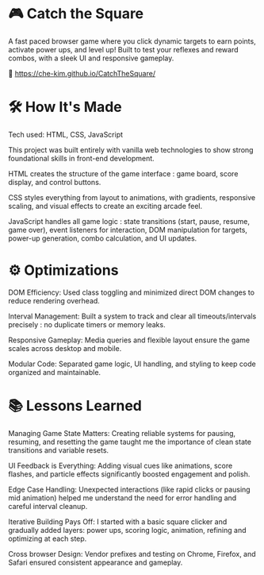 # 🎮 Catch the Square

A fast paced browser game where you click dynamic targets to earn points, activate power ups, and level up! Built to test your reflexes and reward combos, with a sleek UI and responsive gameplay.

🔗 https://che-kim.github.io/CatchTheSquare/

# 🛠 How It's Made
Tech used: HTML, CSS, JavaScript 

This project was built entirely with vanilla web technologies to show strong foundational skills in front-end development.

HTML creates the structure of the game interface : game board, score display, and control buttons.

CSS styles everything from layout to animations, with gradients, responsive scaling, and visual effects to create an exciting arcade feel.

JavaScript handles all game logic : state transitions (start, pause, resume, game over), event listeners for interaction, DOM manipulation for targets, power-up generation, combo calculation, and UI updates.

# ⚙️ Optimizations
DOM Efficiency: Used class toggling and minimized direct DOM changes to reduce rendering overhead.

Interval Management: Built a system to track and clear all timeouts/intervals precisely : no duplicate timers or memory leaks.

Responsive Gameplay: Media queries and flexible layout ensure the game scales across desktop and mobile.

Modular Code: Separated game logic, UI handling, and styling to keep code organized and maintainable.

# 📚 Lessons Learned
Managing Game State Matters: Creating reliable systems for pausing, resuming, and resetting the game taught me the importance of clean state transitions and variable resets.

UI Feedback is Everything: Adding visual cues like animations, score flashes, and particle effects significantly boosted engagement and polish.

Edge Case Handling: Unexpected interactions (like rapid clicks or pausing mid animation) helped me understand the need for error handling and careful interval cleanup.

Iterative Building Pays Off: I started with a basic square clicker and gradually added layers: power ups, scoring logic, animation, refining and optimizing at each step.

Cross browser Design: Vendor prefixes and testing on Chrome, Firefox, and Safari ensured consistent appearance and gameplay.
